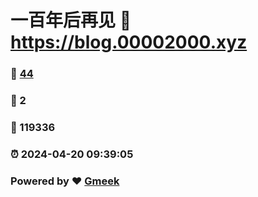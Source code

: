 # 一百年后再见 :link: https://blog.00002000.xyz 
### :page_facing_up: [44](https://blog.00002000.xyz/tag.html) 
### :speech_balloon: 2 
### :hibiscus: 119336 
### :alarm_clock: 2024-04-20 09:39:05 
### Powered by :heart: [Gmeek](https://github.com/Meekdai/Gmeek)
